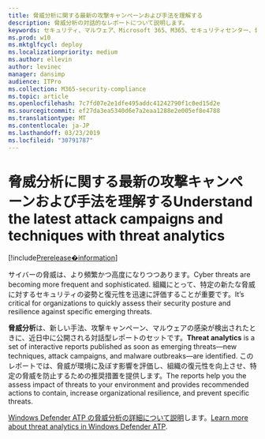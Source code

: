 ```yaml
---
title: 脅威分析に関する最新の攻撃キャンペーンおよび手法を理解する
description: 脅威分析の対話的なレポートについて説明します。
keywords: セキュリティ、マルウェア、Microsoft 365、M365、セキュリティセンター、脅威分析、Windows Defender ATP、サイバー、セキュリティ体制、最新の脅威
ms.prod: w10
ms.mktglfcycl: deploy
ms.localizationpriority: medium
ms.author: ellevin
author: levinec
manager: dansimp
audience: ITPro
ms.collection: M365-security-compliance
ms.topic: article
ms.openlocfilehash: 7c7fd07e2e1dfe495addc41242790f1c0ed15d2e
ms.sourcegitcommit: ef27da3ea5340d6e7a2eaa1288e2e005ef8e4788
ms.translationtype: MT
ms.contentlocale: ja-JP
ms.lasthandoff: 03/23/2019
ms.locfileid: "30791787"
---
```

# <a name="understand-the-latest-attack-campaigns-and-techniques-with-threat-analytics"></a><span data-ttu-id="22448-104">脅威分析に関する最新の攻撃キャンペーンおよび手法を理解する</span><span class="sxs-lookup"><span data-stu-id="22448-104">Understand the latest attack campaigns and techniques with threat analytics</span></span>

[!include[Prerelease�information](prerelease.md)]

<span data-ttu-id="22448-105">サイバーの脅威は、より頻繁かつ高度になりつつあります。</span><span class="sxs-lookup"><span data-stu-id="22448-105">Cyber threats are becoming more frequent and sophisticated.</span></span> <span data-ttu-id="22448-106">組織にとって、特定の新たな脅威に対するセキュリティの姿勢と復元性を迅速に評価することが重要です。</span><span class="sxs-lookup"><span data-stu-id="22448-106">It’s critical for organizations to quickly assess their security posture and resilience against specific emerging threats.</span></span>

<span data-ttu-id="22448-107">**脅威分析**は、新しい手法、攻撃キャンペーン、マルウェアの感染が検出されたときに、近日中に公開される対話型レポートのセットです。</span><span class="sxs-lookup"><span data-stu-id="22448-107">**Threat analytics** is a set of interactive reports published as soon as emerging threats—new techniques, attack campaigns, and malware outbreaks—are identified.</span></span> <span data-ttu-id="22448-108">このレポートでは、脅威が環境に及ぼす影響を評価し、組織の復元性を向上させ、特定の脅威を防止するための推奨措置を提供します。</span><span class="sxs-lookup"><span data-stu-id="22448-108">The reports help you the assess impact of threats to your environment and provides recommended actions to contain, increase organizational resilience, and prevent specific threats.</span></span>

<span data-ttu-id="22448-109">[Windows Defender ATP の脅威分析の詳細について説明](https://docs.microsoft.com/en-us/windows/security/threat-protection/windows-defender-atp/threat-analytics)します。</span><span class="sxs-lookup"><span data-stu-id="22448-109">[Learn more about threat analytics in Windows Defender ATP](https://docs.microsoft.com/en-us/windows/security/threat-protection/windows-defender-atp/threat-analytics).</span></span>  